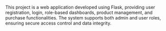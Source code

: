 This project is a web application developed using Flask, providing user registration, login,
role-based dashboards, product management, and purchase functionalities. The system supports
both admin and user roles, ensuring secure access control and data integrity.
